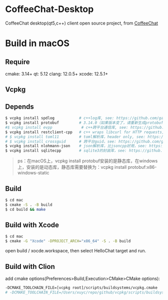 # CoffeeChat-Desktop

CoffeeChat desktop(qt5,c++) client open source project, from [CoffeeChat](https://github.com/xmcy0011/CoffeeChat)

# Build in macOS

## Require

cmake: 3.14+
qt: 5.12
clang: 12.0.5+
xcode: 12.5.1+

## Vcpkg

## Depends

```bash
$ vcpkg install spdlog           # c++log库, see: https://github.com/gabime/spdlog
$ vcpkg install protobuf         # 3.14.0（如果版本变了，请重新生成protobuf文件）, see: https://github.com/protocolbuffers/protobuf
#$ vcpkg install evpp             # c++跨平台通信库, see: https://github.com/Qihoo360/evpp
$ vcpkg install restclient-cpp   # c++ wraps libcurl for HTTP requests, see: https://github.com/mrtazz/restclient-cpp
# $ vcpkg install toml11         # toml解析库，header only, see: https://github.com/ToruNiina/toml11
# $ vcpkg install crossguid      # 跨平台guid，see: https://github.com/graeme-hill/crossguid
$ vcpkg install nlohmann-json    # json解析库，比jsoncpp好用，see: https://github.com/nlohmann/json
$ vcpkg install sqlitecpp        # sqlite3的封装库，see: https://github.com/SRombauts/SQLiteCpp
```

> ps：在macOS上，vcpkg install protobuf安装的是静态库，在windows上，安装的是动态库，静态库需要替换为：vcpkg install protobuf:x86-windows-static

## Build

```bash
$ cd mac
$ cmake -S . -B build
$ cd build && make
```

## Build with Xcode

```bash
$ cd mac
$ cmake -G "Xcode" -DPROJECT_ARCH="x86_64" -S . -B build
```

open build / xocde.workspace, then select HelloChat target and run.

## Build with Clion

add cmake options(Preferences>Build,Execution>CMake>CMake options): 
```bash
-DCMAKE_TOOLCHAIN_FILE=[vcpkg root]/scripts/buildsystems/vcpkg.cmake
# -DCMAKE_TOOLCHAIN_FILE=/Users/xuyc/repo/github/vcpkg/scripts/buildsystems/vcpkg.cmake
```